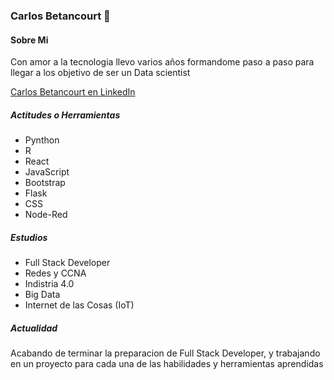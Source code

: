 ### Carlos Betancourt 👋

<h4>Sobre Mi</h4>
<p>Con amor a la tecnologia llevo varios años formandome paso a paso para llegar a los objetivo de ser un Data scientist</p>
<a href="https://www.linkedin.com/in/wcarlosbetancourtv/" target="_blank">Carlos Betancourt en LinkedIn</a>

<h5>Actitudes o Herramientas </h5>
<ul>
  <li>Pynthon</li>
  <li>R</li>
  <li>React</li>
  <li>JavaScript</li>
  <li>Bootstrap</li>
  <li>Flask</li>
  <li>CSS</li>
  <li>Node-Red</li>
</ul>

<h5>Estudios</h5>
<ul>
  <li>Full Stack Developer</li>
  <li>Redes y CCNA</li>
  <li>Indistria 4.0</li>
  <li>Big Data</li>
  <li>Internet de las Cosas (IoT)</li>
  
</ul>

<h5>Actualidad</h5>
<p>Acabando de terminar la preparacion de Full Stack Developer, y trabajando en un proyecto para cada una de las habilidades y herramientas aprendidas</p>


